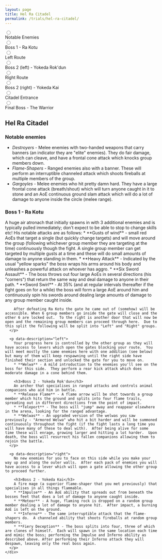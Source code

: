 ```yaml
---
layout: page
title: Hel Ra Citadel
permalink: /trials/hel-ra-citadel/
---
```

<div class="flex-parent">
	<div class="input-flex-container">
		<input type="radio" name="timeline-dot" data-description="notable-enemies">
		<div class="dot-info" data-description="notable-enemies">
			<span class="label">Notable Enemies</span>
		</div>
		<input type="radio" name="timeline-dot" data-description="boss-1">
		<div class="dot-info" data-description="boss-1">
			<span class="label">Boss 1 - Ra Kotu</span>
		</div>
		<input type="radio" name="timeline-dot" data-description="left">
		<div class="dot-info" data-description="left">
			<span class="label">Left Route</span>
		</div>
		<input type="radio" name="timeline-dot" data-description="boss-2-1">
		<div class="dot-info" data-description="boss-2-1">
			<span class="label">Boss 2 (left) - Yokeda Rok'dun</span>
		</div>
		<input type="radio" name="timeline-dot" data-description="right">
		<div class="dot-info" data-description="right">
			<span class="label">Right Route</span>
		</div>
		<input type="radio" name="timeline-dot" data-description="boss-2-2">
		<div class="dot-info" data-description="boss-2-2">
			<span class="label">Boss 2 (right) - Yokeda Kai</span>
		</div>
		<input type="radio" name="timeline-dot" data-description="horn">
		<div class="dot-info" data-description="horn">
			<span class="label">Citadel Entrance</span>
		</div>
		<input type="radio" name="timeline-dot" data-description="boss-3">
		<div class="dot-info" data-description="boss-3">
			<span class="label">Final Boss - The Warrior</span>
		</div>
    <h2>Hel Ra Citadel</h2>
		<div id="timeline-descriptions-wrapper">
      <p data-description="notable-enemies">
        <h3>Notable enemies</h3>
        <ul>
          <li><em>Destroyers</em> - Melee enemies with two-handed weapons that carry banners (an indicator they are "elite" enemies).  They do fair damage, which can cleave, and have a frontal cone attack which knocks group members down.</li>
          <li><em>Flame-Shapers</em> - Ranged enemies also with a banner.  These will perform an interruptible channeled attack which shoots fireballs at multiple members of the group.</li>
          <li><em>Gargoyles</em> - Melee enemies who hit pretty damn hard.  They have a large frontal cone attack (breath/shout) which will turn anyone caught in it to stone and an AoE continuous ground slam attack which will do a lot of damage to anyone inside the circle (melee range).</li>
        </ul>
      </p>
      <p data-description="boss-1">
        <h3>Boss 1 - Ra Kotu</h3>
        A huge air atronach that initially spawns in with 3 additional enemies and is typically pulled immediately; don't expect to be able to stop to change skills etc!
        His notable attacks are as follows:
        * **Gusts of wind** - small red AoEs that target a single (but quickly change targets) and will move around the group (following whichever group member they are targeting at the time) continuously though the fight.  A single group member can get targeted by multiple gusts at a time and these will do small amounts of damage to anyone standing in them.
        * **Heavy Attack** - Indicated by the usual "yellow sparks" the boss wraps his arms around his body and unleashes a powerful attack on whoever has aggro.
        * **Six Sword Assault** - The boss throws out four large AoEs in several directions (his "corners") that return the same way and deal damage to anyone in their path.
        * **Sword Swirl** - At 35% (and at regular intervals thereafter if the fight goes on for a while) the boss will form a large AoE around him and continuously spin his swords around dealing large amounts of damage to any group member caught inside.

        After defeating Ra Kotu the gate he came out of (somehow) will be accessible. When 6 group members go inside the gate will close and the other 6 are locked out.  To the right is another door that will now be open and the remaining group members can proceed through here.  Due to this split the following will be split into "Left" and "Right" groups.
      </p>

      <p data-description="left">
        Your progress here is controlled by the other group as they will have access to levers which open the gates blocking your route.  You will meet mostly the same enemies here with one addition (see below) but many of them will keep respawning until the right side have finished their section and unlocked the gate for you to move on.
        * **Welwa** - A mild introduction to the enemies you'll see on the boss for this side.  They perform a rear kick attack which does moderate damage in a cone behind them.

        <h3>Boss 2 - Yokeda Rok'dun</h3>
        An archer that specialises in ranged attacks and controls animal companions who aid him in battle.
        * **Release Flame** - A flame arrow will be shot towards a group member which hits the ground and splits into four flame trails, spreading out in different directions from the point of impact.
        * **Teleport** - The boss will "jump" away and reappear elsewhere in the arena, looking for the ranged advantage.
        * **Welwas** - An upgraded version of the welwas you saw previously - "Armored Welwa" who hit a bit harder and will be summoned continuously throughout the fight (if the fight lasts a long time you will have many of these to deal with).  After being alive for some time these will enrage, growing larger and hitting a lot harder.  Upon death, the boss will resurrect his fallen companions allowing them to rejoin the battle.
      </p>

      <p data-description="right">
        No new enemies for you to face on this side while you make your way up and along the outer walls.  After each pack of enemies you will have access to a lever which will open a gate allowing the other group to proceed further.

        <h3>Boss 2 - Yokeda Kai</h3>
        A fire mage (a superior flame-shaper that you met previously) that specialises in all things flammable.
        * **Impulse** - An AoE ability that spreads out from beneath the bosses feet that does a lot of damage to anyone caught inside.
        * **Meteor** - A huge, flaming rock is dropped on a random group member dealing a lot of damage to anyone hit.  After impact, a burning AoE is left on the ground.
        * **Inferno** - The same interruptible attack that the flame-shapers do.  A channeled ability that shoots fireballs at random group members.
        * **Fiery Deception** - The boss splits into four, three of which are clones of himself.  Each will spawn in the same location each time and mimic the boss; performing the Impulse and Inferno ability as described above. After performing their Inferno attack they will despawn, leaving only the real boss again.
      </p>
    </div>
  </div>
</div>
